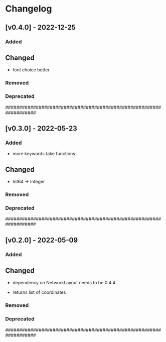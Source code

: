 # Changelog

## [v0.4.0] - 2022-12-25

### Added

## Changed

- font choice better

### Removed

### Deprecated

###################################################################

## [v0.3.0] - 2022-05-23

### Added

- more keywords take functions

## Changed

- Int64 -> Integer

### Removed

### Deprecated

###################################################################

## [v0.2.0] - 2022-05-09

### Added

## Changed

- dependency on NetworkLayout needs to be 0.4.4

- returns list of coordinates

### Removed

### Deprecated

###################################################################
